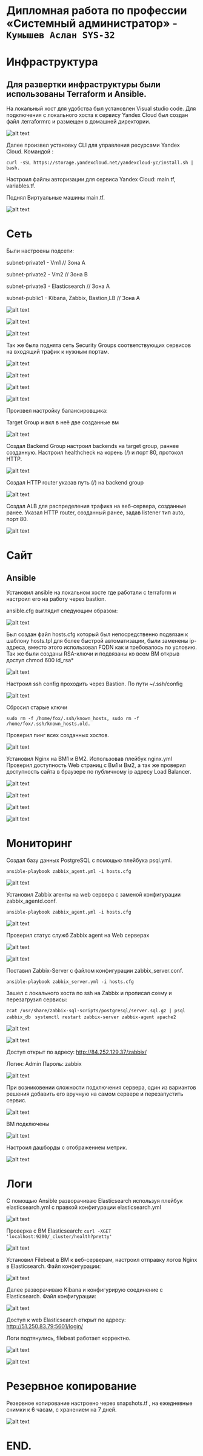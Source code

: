 #  Дипломная работа по профессии «Системный администратор» - `Кумышев Аслан SYS-32`

# Инфраструктура

## Для развертки инфраструктуры были использованы Terraform и Ansible.
На локальный хост для удобства был установлен Visual studio code.
Для подключения с локального хоста к сервису Yandex Cloud был создан файл .terraformrc и размещен в домашней директории. 

![alt text](https://github.com/sAslank/Diplom/blob/main/img/1.jpg)

Далее произвел установку CLI для управления ресурсами Yandex Cloud. Командой : 

```
curl -sSL https://storage.yandexcloud.net/yandexcloud-yc/install.sh | bash.
```

Настроил файлы авторизации для сервиса Yandex Cloud: main.tf, variables.tf.


Поднял Виртуальные машины main.tf.

![alt text](https://github.com/sAslank/Diplom/blob/main/img/2.jpg)



# Сеть

Были настроены подсети:

subnet-private1 - Vm1 // Зона А

subnet-private2 - Vm2 // Зона B

subnet-private3 - Elasticsearch // Зона А

subnet-public1 - Kibana, Zabbix, Bastion,LB // Зона А


![alt text](https://github.com/sAslank/Diplom/blob/main/img/3.jpg)

![alt text](https://github.com/sAslank/Diplom/blob/main/img/4.jpg)

![alt text](https://github.com/sAslank/Diplom/blob/main/img/5.jpg)

Так же была поднята сеть Security Groups соответствующих сервисов на входящий трафик к нужным портам.

![alt text](https://github.com/sAslank/Diplom/blob/main/img/10.jpg)

![alt text](https://github.com/sAslank/Diplom/blob/main/img/11.jpg)

![alt text](https://github.com/sAslank/Diplom/blob/main/img/12.jpg)

![alt text](https://github.com/sAslank/Diplom/blob/main/img/10.jpg)

Произвел настройку балансировщика:

Target Group и вкл в неё две созданные вм

![alt text](https://github.com/sAslank/Diplom/blob/main/img/9.jpg)

Создал Backend Group настроил backends на target group, раннее созданную. Настроил healthcheck на корень (/) и порт 80, протокол HTTP.

![alt text](https://github.com/sAslank/Diplom/blob/main/img/b.jpg)

Создал HTTP router указав путь (/) на backend group

![alt text](https://github.com/sAslank/Diplom/blob/main/img/7.jpg)

Создал ALB для распределения трафика на веб-сервера, созданные ранее. Указал HTTP router, созданный ранее, задав listener тип auto, порт 80.


![alt text](https://github.com/sAslank/Diplom/blob/main/img/6.jpg)


# Сайт


## Ansible 

Установил ansible на локальном хосте где работали с terraform и настроил его на работу через bastion.

ansible.cfg выглядит следующим образом:

![alt text](https://github.com/sAslank/Diplom/blob/main/img/14.jpg)



Был создан файл hosts.cfg который был непосредственно подвязан к шаблону hosts.tpl для более быстрой автоматизации, были заменены ip-адреса, вместо этого использовал FQDN как и требовалось по условию. Так же были созданы  RSA-ключи и подвязаны ко всем ВМ открыв доступ chmod 600 id_rsa*


![alt text](https://github.com/sAslank/Diplom/blob/main/img/15.jpg)

Настроил ssh config проходить через Bastion. По пути ~/.ssh/config

![alt text](https://github.com/sAslank/Diplom/blob/main/img/16.jpg)

Сбросил старые ключи 
```
sudo rm -f /home/fox/.ssh/known_hosts, sudo rm -f /home/fox/.ssh/known_hosts.old.
```
Проверил пинг всех созданных хостов.

![alt text](https://github.com/sAslank/Diplom/blob/main/img/17.jpg)


Установил Nginx на ВМ1 и ВМ2. Использовав плейбук nginx.yml
Проверил доступность Web страниц с Вм1 и Вм2, а так же проверил доступность сайта в браузере по публичному ip адресу Load Balancer.

![alt text](https://github.com/sAslank/Diplom/blob/main/img/18.jpg)

![alt text](https://github.com/sAslank/Diplom/blob/main/img/19.jpg)

![alt text](https://github.com/sAslank/Diplom/blob/main/img/20.jpg)

![alt text](https://github.com/sAslank/Diplom/blob/main/img/21.jpg)


# Мониторинг

Создал базу данных PostgreSQL с помощью плейбука psql.yml.

```ansible-playbook zabbix_agent.yml -i hosts.cfg``` 

![alt text](https://github.com/sAslank/Diplom/blob/main/img/22.jpg)

Установил Zabbix агенты на web сервера с заменой конфигурации zabbix_agentd.conf. 

```ansible-playbook zabbix_agent.yml -i hosts.cfg```

![alt text](https://github.com/sAslank/Diplom/blob/main/img/23.jpg)

Проверил статус служб Zabbix agent на Web серверах

![alt text](https://github.com/sAslank/Diplom/blob/main/img/24.jpg)

![alt text](https://github.com/sAslank/Diplom/blob/main/img/25.jpg)

Поставил Zabbix-Server с файлом конфигурации zabbix_server.conf. 

```ansible-playbook zabbix_server.yml -i hosts.cfg ```

Зашел с локального хоста по ssh на Zabbix и прописал схему и перезагрузил сервисы:

```zcat /usr/share/zabbix-sql-scripts/postgresql/server.sql.gz | psql zabbix_db``` 
``` systemctl restart zabbix-server zabbix-agent apache2``` 

![alt text](https://github.com/sAslank/Diplom/blob/main/img/26.jpg)

![alt text](https://github.com/sAslank/Diplom/blob/main/img/27.jpg)

Доступ открыт по адресу: http://84.252.129.37/zabbix/

Логин: Admin
Пароль: zabbix

![alt text](https://github.com/sAslank/Diplom/blob/main/img/28.jpg)

При возниковении сложности подключения сервера, один из вариантов решения добавить его вручную на самом сервере и перезапустить сервис.

![alt text](https://github.com/sAslank/Diplom/blob/main/img/29.jpg)

ВМ подключены

![alt text](https://github.com/sAslank/Diplom/blob/main/img/el.jpg)


Настроил дашборды с отображением метрик.

![alt text](https://github.com/sAslank/Diplom/blob/main/img/38.jpg)



# Логи

С помощью Ansible разворачиваю Elasticsearch используя плейбук elasticsearch.yml с правкой конфигурации elasticsearch.yml

![alt text](https://github.com/sAslank/Diplom/blob/main/img/31.jpg)

Проверка с ВМ Elasticsearch: ```curl -XGET 'localhost:9200/_cluster/health?pretty'```

![alt text](https://github.com/sAslank/Diplom/blob/main/img/32.jpg)



Установил Filebeat в ВМ к веб-серверам, настроил отправку логов Nginx в Elasticsearch. Файл конфигурации: 

![alt text](https://github.com/sAslank/Diplom/blob/main/img/33.jpg)

Далее разворачиваю Kibana и конфигурирую соединение с Elasticsearch. Файл конфигурации: 

![alt text](https://github.com/sAslank/Diplom/blob/main/img/34.jpg)

Доступ к web Elasticsearch открыт по адресу: http://51.250.83.79:5601/login/


Логи подтянулись, filebeat работает корректно.

![alt text](https://github.com/sAslank/Diplom/blob/main/img/35.jpg)

![alt text](https://github.com/sAslank/Diplom/blob/main/img/36.jpg)


# Резервное копирование 

Резервное копирование настроено через snapshots.tf , на ежедневные снимки к 6 часам, с хранением на 7 дней.

![alt text](https://github.com/sAslank/Diplom/blob/main/img/37.jpg)

# END.
